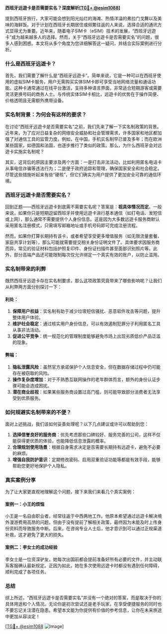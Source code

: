 **西班牙远遊卡是否需要实名？深度解析[[TG💪+ @esim1088](https://t.me/s/esim1088)]**

提到西班牙旅行，大家可能会想到阳光灿烂的海滩、热情洋溢的弗拉门戈舞以及美味的海鲜饭。对于计划在西班牙长期居住或频繁往返的人来说，选择合适的通讯方式显得尤为重要。近年来，随着电子SIM卡（eSIM）技术的发展，“西班牙远遊卡”成为越来越多人的选择。然而，关于“西班牙远遊卡是否需要实名”的问题，很多人感到困惑。本文将从多个角度为您详细解答这一疑问，并结合实际案例进行分析。

### 什么是西班牙远遊卡？

首先，我们需要了解什么是“西班牙远遊卡”。简单来说，它是一种可以在西班牙使用的虚拟SIM卡服务，用户无需购买实体SIM卡即可享受当地网络流量和通话功能。这种卡通常通过在线平台激活，支持多种语言界面，非常适合短期游客或需要灵活更换号码的商务人士。与传统实体SIM卡相比，远遊卡的优势在于操作简便、价格透明且无需额外携带设备。

### 实名制背景：为何会有这样的要求？

在讨论“西班牙远遊卡是否需要实名”之前，我们先来了解一下实名制政策的背景。近年来，为了应对日益复杂的网络安全威胁和社会管理需求，许多国家和地区都加强了对通信工具的监管力度。例如，在中国，手机实名制早已普及多年；而在欧洲某些国家，如德国和法国，也逐步推行了类似的政策。那么，为什么西班牙会对远遊卡实施实名制呢？

其实，这背后的原因主要涉及两个方面：一是打击非法活动，比如利用匿名电话卡从事电信诈骗等违法行为；二是便于政府追踪和管理，确保国家安全和社会稳定。尽管这些措施听起来有些“硬核”，但它们确实为用户提供了更加安全可靠的通信环境。

### 西班牙远遊卡是否需要实名？

回到正题——西班牙远遊卡到底需不需要实名呢？答案是：**视具体情况而定**。一般来说，如果你只是短期逗留西班牙并使用远遊卡进行基本通信（如打电话、发短信或上网），那么通常不需要提供个人身份信息。这是因为大多数远遊卡服务商默认采用匿名注册模式，只需填写邮箱地址或手机号码即可完成注册流程。

然而，如果你打算长期持有该卡，或者希望享受更多增值服务（如无限流量套餐、家庭共享计划等），那么可能就需要提交相关身份证明文件了。具体要求因服务商而异，常见的验证材料包括护照复印件、身份证扫描件甚至面部识别照片等。此外，部分高端产品还可能限制每次仅允许绑定一个真实有效的账户，以防止滥用。

### 实名制带来的利弊

既然西班牙远遊卡存在实名制要求，那么这项政策究竟带来了哪些影响呢？让我们从利弊两方面分别探讨一下：

#### 利处：
1. **保障用户权益**：实名制有助于减少垃圾短信骚扰、恶意软件攻击等问题，提升整体用户体验。
2. **维护社会稳定**：通过核实用户身份信息，可以有效遏制犯罪分子利用匿名工具从事非法活动。
3. **促进公平竞争**：统一规范化的管理制度能够避免市场上出现劣质低价产品泛滥的现象。

#### 弊端：
1. **隐私泄露风险**：虽然官方承诺保护个人信息安全，但在数据存储过程中仍可能存在被窃取的风险。
2. **操作复杂度增加**：对于不熟悉互联网操作的老年群体而言，额外的身份认证步骤可能会造成困扰。
3. **潜在商业歧视**：如果某些服务商设置过高门槛，则可能导致部分消费者无法享受到优质服务。

### 如何规避实名制带来的不便？

面对上述挑战，我们该如何妥善处理呢？以下几点建议或许可以帮助到您：

1. **选择信誉良好的服务商**：优先考虑那些口碑较好、服务完善的公司，这样不仅能获得更优质的体验，也能降低信息泄露的概率。
2. **合理规划使用场景**：根据自身需求决定是否需要长期持有远遊卡，避免不必要的麻烦。
3. **增强自我防护意识**：定期修改密码、启用双重验证功能等都是有效手段，能够帮助您更好地保护个人隐私。

### 真实案例分享

为了让大家更直观地理解这个问题，接下来我们来看几个真实案例：

#### 案例一：小王的烦恼
小王是一名自由职业者，经常往返于中西两地工作。他原本希望通过远遊卡解决境外漫游费用高昂的问题，但由于没有提前了解相关政策，最终因为未能及时上传身份资料而导致服务中断。后来，在咨询专业人士后，他才意识到可以通过正规渠道补救，这才避免了更大的损失。

#### 案例二：李女士的成功经验
李女士是一位资深驴友，她每次出国前都会提前准备好所有必要的文件，并主动联系客服确认最新规定。正因为如此，她在多次使用远遊卡时都没有遇到任何障碍，顺利完成了各项任务。

### 总结

综上所述，“西班牙远遊卡是否需要实名”并没有一个绝对的答案，而是取决于你的具体用途和个人情况。无论你是初次尝试还是老手玩家，在享受便捷服务的同时也不要忘记关注潜在隐患。希望本文能为你提供有价值的参考信息，让你在未来旅途中更加从容淡定！

[[TG💪+ @esim1088](https://t.me/s/esim1088) ![Image](https://i.postimg.cc/4NQfJmqS/Snipaste-2025-05-13-00-14-12.png)]